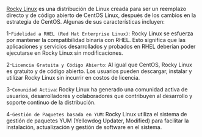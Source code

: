 [Rocky Linux](https://rockylinux.org/) es una distribución de Linux creada para ser un reemplazo directo y de código abierto de CentOS Linux, después de los cambios en la estrategia de CentOS. Algunas de sus características incluyen:

1-`Fidelidad a RHEL (Red Hat Enterprise Linux)`: Rocky Linux se esfuerza por mantener la compatibilidad binaria con RHEL. Esto significa que las aplicaciones y servicios desarrollados y probados en RHEL deberían poder ejecutarse en Rocky Linux sin modificaciones.

2-`Licencia Gratuita y Código Abierto`: Al igual que CentOS, Rocky Linux es gratuito y de código abierto. Los usuarios pueden descargar, instalar y utilizar Rocky Linux sin incurrir en costos de licencia.

3-`Comunidad Activa`: Rocky Linux ha generado una comunidad activa de usuarios, desarrolladores y colaboradores que contribuyen al desarrollo y soporte continuo de la distribución.

4-`Gestión de Paquetes basada en YUM`: Rocky Linux utiliza el sistema de gestión de paquetes YUM (Yellowdog Updater, Modified) para facilitar la instalación, actualización y gestión de software en el sistema.
